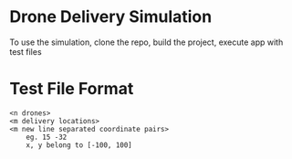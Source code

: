 # Drone Delivery Simulation

To use the simulation, clone the repo, build the project, execute app with test files

# Test File Format
```
<n drones>
<m delivery locations>
<m new line separated coordinate pairs>
    eg. 15 -32
    x, y belong to [-100, 100]
```
